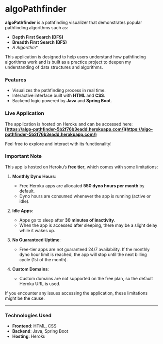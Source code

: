 # algoPathfinder
**algoPathfinder** is a pathfinding visualizer that demonstrates popular pathfinding algorithms such as:
- **Depth First Search (DFS)**
- **Breadth First Search (BFS)**
- **A* Algorithm**

This application is designed to help users understand how pathfinding algorithms work and is built as a practice project to deepen my understanding of data structures and algorithms.

### **Features**
- Visualizes the pathfinding process in real time.
- Interactive interface built with **HTML** and **CSS**.
- Backend logic powered by **Java** and **Spring Boot**.

### **Live Application**
The application is hosted on Heroku and can be accessed here:
**[https://algo-pathfinder-5b2f76b3eadd.herokuapp.com/](https://algo-pathfinder-5b2f76b3eadd.herokuapp.com/)**

Feel free to explore and interact with its functionality!

### **Important Note**
This app is hosted on Heroku’s **free tier**, which comes with some limitations:
1. **Monthly Dyno Hours**: 
   - Free Heroku apps are allocated **550 dyno hours per month** by default.
   - Dyno hours are consumed whenever the app is running (active or idle).

2. **Idle Apps**:
   - Apps go to sleep after **30 minutes of inactivity**.
   - When the app is accessed after sleeping, there may be a slight delay while it wakes up.

3. **No Guaranteed Uptime**:
   - Free-tier apps are not guaranteed 24/7 availability. If the monthly dyno hour limit is reached, the app will stop until the next billing cycle (1st of the month).

4. **Custom Domains**:
   - Custom domains are not supported on the free plan, so the default Heroku URL is used.

If you encounter any issues accessing the application, these limitations might be the cause.

---

### **Technologies Used**
- **Frontend**: HTML, CSS
- **Backend**: Java, Spring Boot
- **Hosting**: Heroku
